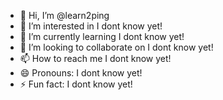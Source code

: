 - 👋 Hi, I’m @learn2ping
- 👀 I’m interested in I dont know yet!
- 🌱 I’m currently learning I dont know yet!
- 💞️ I’m looking to collaborate on I dont know yet!
- 📫 How to reach me I dont know yet!
- 😄 Pronouns: I dont know yet!
- ⚡ Fun fact: I dont know yet!

<!---
learn2ping/learn2ping is a ✨ special ✨ repository because its `README.md` (this file) appears on your GitHub profile.
You can click the Preview link to take a look at your changes.
--->
